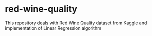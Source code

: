 # red-wine-quality
This repository deals with Red Wine Quality dataset from Kaggle and implementation of Linear Regression algorithm
